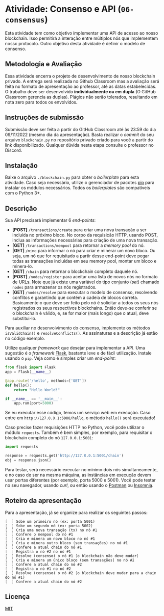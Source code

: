 # Atividade: Consenso e API (`06-consensus`)

Esta atividade tem como objetivo implementar uma API de acesso ao nosso blockchain. Isso permitirá a interação entre múltiplos nós que implementem nosso protocolo. Outro objetivo desta atividade é definir o modelo de consenso.

## Metodologia e Avaliação

Essa atividade encerra o projeto de desenvolvimento de nosso blockchain privado. A entrega será realizada no Github Classroom mas a avaliação será feita no formato de apresentação ao professor, até as datas estabelecidas. O trabalho deve ser desenvolvido **individualmente ou em dupla** (O GitHub Classroom gerencia as duplas). Plágios não serão tolerados, resultando em nota zero para todos os envolvidos.

## Instruções de submissão

Submissão deve ser feita a partir do GitHub Classroom até às 23:59 do dia 09/11/2022 (mesmo dia da apresentação). Basta realizar o *commit* do seu arquivo `blockchain.py` no repositório privado criado para você a partir do link disponibilizado. Qualquer dúvida nesta etapa consulte o professor no Discord.

## Instalação

Baixe o arquivo `./blockchain.py` para obter o *boilerplate* para esta atividade. Caso seja necessário, utilize o gerenciador de pacotes [pip](https://pip.pypa.io/en/stable/) para instalar os módulos necessários. Todos os *boilerplates* são compatíveis com o Python 3+.

## Descrição

Sua API precisará implementar 6 *end-points*:

- **[POST]** `/transactions/create` para criar uma nova transação a ser incluída no próximo bloco. No corpo da requisicão HTTP, usando POST, inclua as informações necessárias para criação de uma nova transação.
- **[GET]** `/transactions/mempool` para retornar a *memory pool* do nó.
- **[GET]** `/mine` para informar o nó para criar e minerar um novo bloco. Ou seja, um nó que for requisitado a partir desse end-point deve pegar todas as transações incluídas em seu memory pool, montar um bloco e minera-lo.
- **[GET]** `/chain` para retornar o blockchain completo daquele nó.
- **[POST]** `/nodes/register` para aceitar uma lista de novos nós no formato de URLs. Note que já existe uma variável do tipo conjunto (*set*) chamado `nodes` para armazenar os nós registrados.
- **[GET]** `/nodes/resolve` para executar o modelo de consenso, resolvendo conflitos e garantindo que contém a cadeia de blocos correta. Basicamente o que deve ser feito pelo nó é solicitar a todos os seus nós registrados os seus respectivos blockchains. Então deve-se conferir se o blockchain é válido, e, se for maior (mais longo) que o atual, deve substitui-lo.

Para auxiliar no desenvolvimento do consenso, implemente os métodos `isValidChain()` e `resolveConflicts()`. As assinaturas e a descrição já estão no código exemplo.

Utilize qualquer *framework* que desejar para implementar a API. Uma sugestão é o *framework* [Flask](https://palletsprojects.com/p/flask/), bastante leve e de fácil utilização. Instale usando o `pip`. Veja como é simples criar um _end-point_:

```python
from flask import Flask
app = Flask(__name__)

@app.route('/hello', methods=['GET'])
def hello():
    return "Hello World!"

if __name__ == '__main__':
    app.run(port=5000)
```

Se eu executar esse código, temos um serviço web em execução. Caso entre em `http://127.0.0.1:5000/hello`, o método `hello()` será executado!

Caso precise fazer requisições HTTP no Python, você pode utilizar o módulo `requests`. Também é bem simples, por exemplo, para requisitar o blockchain completo do nó `127.0.0.1:5001`:

```python
import requests

response = requests.get('http://127.0.0.1:5001/chain')
obj = response.json()
```

Para testar, será necessário executar no mínimo dois nós simultaneamente, e no caso de ser na mesma máquina, as instâncias em execução devem usar portas diferentes (por exemplo, porta 5000 e 5001). Você pode testar no seu navegador, usando _curl_, ou então usando o [Postman](https://www.postman.com/) ou [Insomnia](https://insomnia.rest/).

## Roteiro da apresentação

Para a apresentação, já se organize para realizar os seguintes passos:

```
[  ] Sobe um primeiro nó (ex: porta 5001)
[  ] Sobe um segundo nó (ex: porta 5002)
[  ] Cria uma nova transação (tx) no nó #1
[  ] Confere o mempool do nó #1
[  ] Cria e minera um novo bloco no nó #1
[  ] Cria e minera outro bloco (sem transações) no nó #1
[  ] Confere a atual chain do nó #1
[  ] Registra o nó #2 no nó #1
[  ] Resolve (consenso) o nó #1 (o blockchain não deve mudar)
[  ] Cria e minera um único bloco (sem transações) no nó #2
[  ] Confere a atual chain do nó #2
[  ] Registra o nó #1 no nó #2
[  ] Resolve (consenso) o nó #2 (o blockchain deve mudar para a chain do nó #1)
[  ] Confere a atual chain do nó #2
```


## Licença
[MIT](https://choosealicense.com/licenses/mit/)
